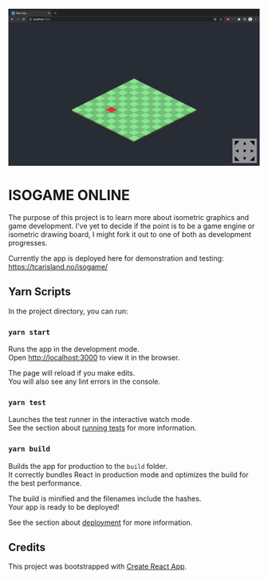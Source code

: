 ![Screenshot](doc/Screenshot_2020-07-18_at_01.34.33.png)

# ISOGAME ONLINE

The purpose of this project is to learn more about isometric graphics and game development.
I've yet to decide if the point is to be a game engine or isometric drawing board, I might fork it out to one of both as development progresses.

Currently the app is deployed here for demonstration and testing: https://tcarisland.no/isogame/

## Yarn Scripts

In the project directory, you can run:

### `yarn start`

Runs the app in the development mode.<br />
Open [http://localhost:3000](http://localhost:3000) to view it in the browser.

The page will reload if you make edits.<br />
You will also see any lint errors in the console.

### `yarn test`

Launches the test runner in the interactive watch mode.<br />
See the section about [running tests](https://facebook.github.io/create-react-app/docs/running-tests) for more information.

### `yarn build`

Builds the app for production to the `build` folder.<br />
It correctly bundles React in production mode and optimizes the build for the best performance.

The build is minified and the filenames include the hashes.<br />
Your app is ready to be deployed!

See the section about [deployment](https://facebook.github.io/create-react-app/docs/deployment) for more information.

## Credits

This project was bootstrapped with [Create React App](https://github.com/facebook/create-react-app).
